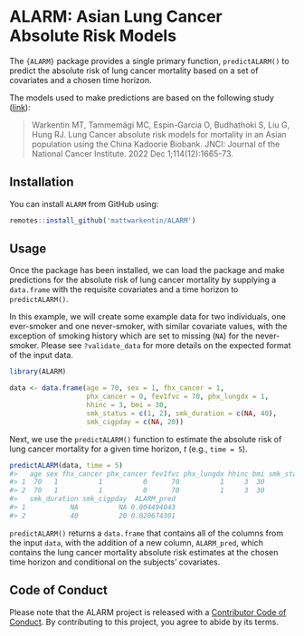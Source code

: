 
# ALARM: Asian Lung Cancer Absolute Risk Models

<!-- badges: start -->
<!-- badges: end -->

The `{ALARM}` package provides a single primary function,
`predictALARM()` to predict the absolute risk of lung cancer mortality
based on a set of covariates and a chosen time horizon.

The models used to make predictions are based on the following study
([link](https://doi.org/10.1093/jnci/djac176)):

> Warkentin MT, Tammemägi MC, Espin-Garcia O, Budhathoki S, Liu G, Hung RJ. Lung Cancer absolute risk models for mortality in an Asian population using the China Kadoorie Biobank. JNCI: Journal of the National Cancer Institute. 2022 Dec 1;114(12):1665-73.

## Installation

You can install `ALARM` from GitHub using:

``` r
remotes::install_github('mattwarkentin/ALARM')
```

## Usage

Once the package has been installed, we can load the package and make
predictions for the absolute risk of lung cancer mortality by supplying
a `data.frame` with the requisite covariates and a time horizon to
`predictALARM()`.

In this example, we will create some example data for two individuals,
one ever-smoker and one never-smoker, with similar covariate values,
with the exception of smoking history which are set to missing (`NA`)
for the never-smoker. Please see `?validate_data` for more details on
the expected format of the input data.

``` r
library(ALARM)

data <- data.frame(age = 70, sex = 1, fhx_cancer = 1,
                   phx_cancer = 0, fev1fvc = 70, phx_lungdx = 1,
                   hhinc = 3, bmi = 30, 
                   smk_status = c(1, 2), smk_duration = c(NA, 40), 
                   smk_cigpday = c(NA, 20))
```

Next, we use the `predictALARM()` function to estimate the absolute risk
of lung cancer mortality for a given time horizon, *t* (e.g.,
`time = 5`).

``` r
predictALARM(data, time = 5)
#>   age sex fhx_cancer phx_cancer fev1fvc phx_lungdx hhinc bmi smk_status
#> 1  70   1          1          0      70          1     3  30          1
#> 2  70   1          1          0      70          1     3  30          2
#>   smk_duration smk_cigpday  ALARM_pred
#> 1           NA          NA 0.004494043
#> 2           40          20 0.020674301
```

`predictALARM()` returns a `data.frame` that contains all of the columns
from the input `data`, with the addition of a new column, `ALARM_pred`,
which contains the lung cancer mortality absolute risk estimates at the
chosen time horizon and conditional on the subjects’ covariates.

## Code of Conduct

Please note that the ALARM project is released with a [Contributor Code
of
Conduct](https://contributor-covenant.org/version/2/0/CODE_OF_CONDUCT.html).
By contributing to this project, you agree to abide by its terms.
